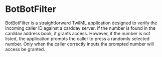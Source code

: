 # BotBotFilter

BotBotFilter is a straightforward TwilML application designed to verify the incoming caller ID against a carddav server. If the number is found in the carddav address book, it grants access. However, if the number is not listed, the application prompts the caller to press a randomly selected number. Only when the caller correctly inputs the prompted number will access be granted.